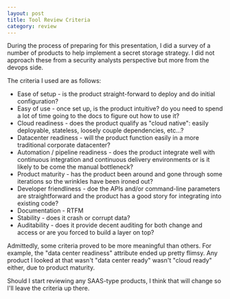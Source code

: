 ```yaml
---
layout: post
title: Tool Review Criteria
category: review
---
```

During the process of preparing for this presentation, I did a survey of a number of products to help implement a secret storage strategy. I did not approach these from a security analysts perspective but more from the devops side.

The criteria I used are as follows:

- Ease of setup - is the product straight-forward to deploy and do initial configuration?
- Easy of use - once set up, is the product intuitive? do you need to spend a lot of time going to the docs to figure out how to use it?
- Cloud readiness - does the product qualify as "cloud native": easily deployable, stateless, loosely couple dependencies, etc...?
- Datacenter readiness - will the product function easily in a more traditional corporate datacenter?
- Automation / pipeline readiness - does the product integrate well with continuous integration and continuous delivery environments or is it likely to be come the manual bottleneck?
- Product maturity - has the product been around and gone through some iterations so the wrinkles have been ironed out?
- Developer friendliness - doe the APIs and/or command-line parameters are straightforward and the product has a good story for integrating into existing code?
- Documentation - RTFM
- Stability - does it crash or corrupt data?
- Auditability - does it provide decent auditing for both change and access or are you forced to build a layer on top?

Admittedly, some criteria proved to be more meaningful than others. For example, the "data center readiness" attribute ended up pretty flimsy. Any product I looked at that wasn't "data center ready" wasn't "cloud ready" either, due to product maturity.

Should I start reviewing any SAAS-type products, I think that will change so I'll leave the criteria up there.  
